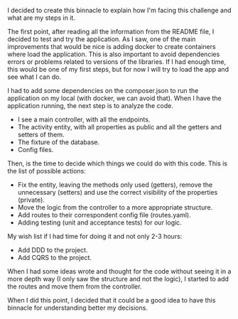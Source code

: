 I decided to create this binnacle to explain how I'm facing this challenge and what are my steps in it.

The first point, after reading all the information from the README file, I decided to test and try the application.
As I saw, one of the main improvements that would be nice is adding docker to create containers where load the application.
This is also important to avoid dependencies errors or problems related to versions of the libraries.
If I had enough time, this would be one of my first steps, but for now I will try to load the app and see what I can do.

I had to add some dependencies on the composer.json to run the application on my local (with docker, we can avoid that).
When I have the application running, the next step is to analyze the code.
- I see a main controller, with all the endpoints.
- The activity entity, with all properties as public and all the getters and setters of them.
- The fixture of the database.
- Config files.

Then, is the time to decide which things we could do with this code. This is the list of possible actions:
- Fix the entity, leaving the methods only used (getters), remove the unnecessary (setters) and use the correct visibility of the properties (private).
- Move the logic from the controller to a more appropriate structure.
- Add routes to their correspondent config file (routes.yaml).
- Adding testing (unit and acceptance tests) for our logic.

My wish list if I had time for doing it and not only 2-3 hours:
- Add DDD to the project.
- Add CQRS to the project.

When I had some ideas wrote and thought for the code without seeing it in a more depth way (I only saw the structure and not the logic),
I started to add the routes and move them from the controller.

When I did this point, I decided that it could be a good idea to have this binnacle for understanding better my decisions.